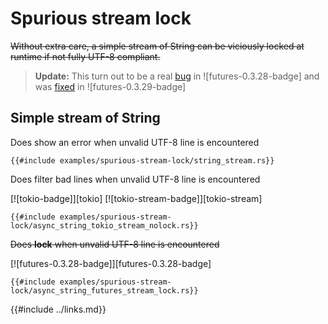 # Spurious stream lock

~~Without extra care, a simple stream of String can be viciously locked at runtime if not fully UTF-8 compliant.~~

> **Update:** This turn out to be a real [bug](https://github.com/rust-lang/futures-rs/issues/2784) in ![futures-0.3.28-badge] and was [fixed](https://github.com/rust-lang/futures-rs/pull/2785)  in ![futures-0.3.29-badge]

## Simple stream of String

Does show an error when unvalid UTF-8 line is encountered
```rust,edition2021,ignore
{{#include examples/spurious-stream-lock/string_stream.rs}}
```

Does filter bad lines when unvalid UTF-8 line is encountered  

[![tokio-badge]][tokio] [![tokio-stream-badge]][tokio-stream]
```rust,ignore
{{#include examples/spurious-stream-lock/async_string_tokio_stream_nolock.rs}}
```

~~Does **lock** when unvalid UTF-8 line is encountered~~  

[![futures-0.3.28-badge]][futures-0.3.28-badge]
```rust,ignore
{{#include examples/spurious-stream-lock/async_string_futures_stream_lock.rs}}
```

{{#include ../links.md}}